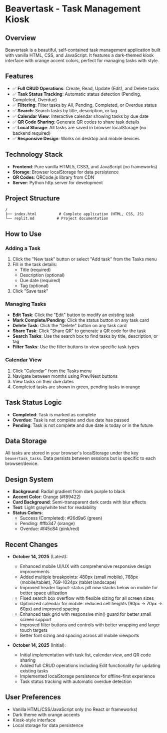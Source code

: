 # Beavertask - Task Management Kiosk

## Overview
Beavertask is a beautiful, self-contained task management application built with vanilla HTML, CSS, and JavaScript. It features a dark-themed kiosk interface with orange accent colors, perfect for managing tasks with style.

## Features
- ✅ **Full CRUD Operations**: Create, Read, Update (Edit), and Delete tasks
- ✅ **Task Status Tracking**: Automatic status detection (Pending, Completed, Overdue)
- ✅ **Filtering**: Filter tasks by All, Pending, Completed, or Overdue status
- ✅ **Search**: Search tasks by title, description, or tag
- ✅ **Calendar View**: Interactive calendar showing tasks by due date
- ✅ **QR Code Sharing**: Generate QR codes to share task details
- ✅ **Local Storage**: All tasks are saved in browser localStorage (no backend required)
- ✅ **Responsive Design**: Works on desktop and mobile devices

## Technology Stack
- **Frontend**: Pure vanilla HTML5, CSS3, and JavaScript (no frameworks)
- **Storage**: Browser localStorage for data persistence
- **QR Codes**: QRCode.js library from CDN
- **Server**: Python http.server for development

## Project Structure
```
/
├── index.html          # Complete application (HTML, CSS, JS)
└── replit.md          # Project documentation
```

## How to Use

### Adding a Task
1. Click the "New task" button or select "Add task" from the Tasks menu
2. Fill in the task details:
   - Title (required)
   - Description (optional)
   - Due date (required)
   - Tag (optional)
3. Click "Save task"

### Managing Tasks
- **Edit Task**: Click the "Edit" button to modify an existing task
- **Mark Complete/Pending**: Click the status button on any task card
- **Delete Task**: Click the "Delete" button on any task card
- **Share Task**: Click "Share QR" to generate a QR code for the task
- **Search Tasks**: Use the search box to find tasks by title, description, or tag
- **Filter Tasks**: Use the filter buttons to view specific task types

### Calendar View
1. Click "Calendar" from the Tasks menu
2. Navigate between months using Prev/Next buttons
3. View tasks on their due dates
4. Completed tasks are shown in green, pending tasks in orange

## Task Status Logic
- **Completed**: Task is marked as complete
- **Overdue**: Task is not complete and due date has passed
- **Pending**: Task is not complete and due date is today or in the future

## Data Storage
All tasks are stored in your browser's localStorage under the key `beavertask_tasks`. Data persists between sessions but is specific to each browser/device.

## Design System
- **Background**: Radial gradient from dark purple to black
- **Accent Color**: Orange (#f89422)
- **Card Background**: Semi-transparent dark cards with blur effects
- **Text**: Light gray/white text for readability
- **Status Colors**:
  - Success (Completed): #26d9a6 (green)
  - Pending: #ffb347 (orange)
  - Overdue: #f45c84 (pink/red)

## Recent Changes
- **October 14, 2025** (Latest): 
  - Enhanced mobile UI/UX with comprehensive responsive design improvements
  - Added multiple breakpoints: 480px (small mobile), 768px (mobile/tablet), 769-1024px (tablet landscape)
  - Improved header layout: status pill now stacks below on mobile for better space utilization
  - Fixed search box overflow with flexible sizing for all screen sizes
  - Optimized calendar for mobile: reduced cell heights (90px → 70px → 60px) and improved spacing
  - Enhanced task grid with responsive min() guard for better small screen support
  - Improved filter buttons and controls with better wrapping and larger touch targets
  - Better font sizing and spacing across all mobile viewports
  
- **October 14, 2025** (Initial): 
  - Initial implementation with task list, calendar view, and QR code sharing
  - Added full CRUD operations including Edit functionality for updating existing tasks
  - Implemented localStorage persistence for offline-first experience
  - Task status tracking with automatic overdue detection

## User Preferences
- Vanilla HTML/CSS/JavaScript only (no React or frameworks)
- Dark theme with orange accents
- Kiosk-style interface
- Local storage for data persistence
